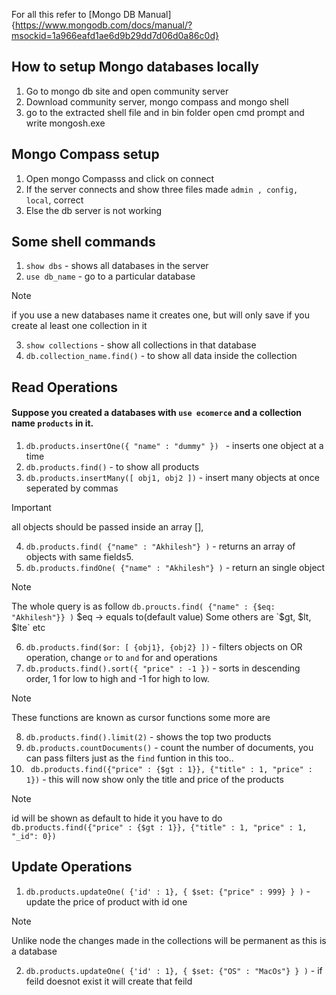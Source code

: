 For all this refer to [Mongo DB Manual]{https://www.mongodb.com/docs/manual/?msockid=1a966eafd1ae6d9b29dd7d06d0a86c0d}

## How to setup Mongo databases locally
1. Go to mongo db site and open community server
2. Download community server, mongo compass and mongo shell
3. go to the extracted shell file and in bin folder open cmd prompt and write mongosh.exe

## Mongo Compass setup
1. Open mongo Compasss and click on connect
2. If the server connects and show three files made `admin , config, local`, correct
3. Else the db server is not working

## Some shell commands
1. `show dbs` - shows all databases in the server
2. `use db_name` - go to a particular database
> [!Note]
> if you use a new databases name it creates one, but will only save if you create al least one collection in it<br/>
3. `show collections` - show all collections in that database
4. `db.collection_name.find()` - to show all data inside the collection

## Read Operations
#### Suppose you created a databases with `use ecomerce` and a collection name `products` in it.
1. `db.products.insertOne({ "name" : "dummy" }) ` - inserts one object at a time
2. `db.products.find()` - to show all products
3. `db.products.insertMany([ obj1, obj2 ])` - insert many objects at once seperated by commas
> [!Important]
> all objects should be passed inside an array [],
4. `db.products.find( {"name" : "Akhilesh"} )` - returns an array of objects with same fields5.
5. `db.products.findOne( {"name" : "Akhilesh"} )` - return an single object
> [!Note]
> The whole query is as follow `db.proucts.find( {"name" : {$eq: "Akhilesh"}} )` $eq -> equals to(default value)
> Some others are `$gt, $lt, $lte` etc
6. `db.products.find($or: [ {obj1}, {obj2} ])` - filters objects on OR operation, change `or` to `and` for and operations
7. `db.products.find().sort({ "price" : -1 })` - sorts in descending order, 1 for low to high and -1 for high to low.
> [!Note]
> These functions are known as cursor functions some more are
8. `db.products.find().limit(2)` - shows the top two products
9. `db.products.countDocuments()` - count the number of documents, you can pass filters just as the `find` funtion in this too..
10. ` db.products.find({"price" : {$gt : 1}}, {"title" : 1, "price" : 1})` - this will now show only the title and price of the products
> [!Note]
> id will be shown as default to hide it you have to do `db.products.find({"price" : {$gt : 1}}, {"title" : 1, "price" : 1, "_id": 0})`

## Update Operations
1. `db.products.updateOne( {'id' : 1}, { $set: {"price" : 999} } )` - update the price of product with id one
> [!Note]
> Unlike node the changes made in the collections will be permanent as this is a database
2. `db.products.updateOne( {'id' : 1}, { $set: {"OS" : "MacOs"} } )` - if feild doesnot exist it will create that feild


